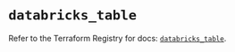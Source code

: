 # `databricks_table`

Refer to the Terraform Registry for docs: [`databricks_table`](https://registry.terraform.io/providers/databricks/databricks/1.36.0/docs/resources/table).
